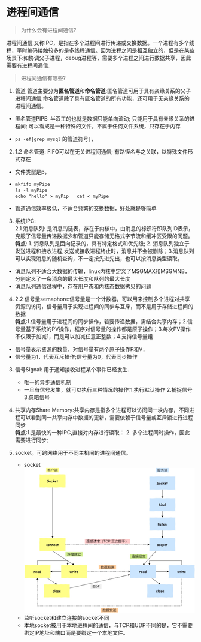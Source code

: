#  进程间通信

> 为什么会有进程间通信?

进程间通信,又称IPC，是指在多个进程间进行传递或交换数据。一个进程有多个线程，平时编码接触较多的是多线程通信。因为进程之间是相互独立的，但是在某些场景下:如协调父子进程，debug进程等，需要多个进程之间进行数据共享，因此需要有进程间通信.

> 进程间通信有哪些?

1. 管道  管道主要分为**匿名管道**和**命名管道**:匿名管道可用于具有亲缘关系的父子进程间通信;命名管道除了具有匿名管道的所有功能，还可用于无亲缘关系的进程间通信。  

  - 匿名管道PIPE: 半双工的也就是数据只能单向流动; 只能用于具有亲缘关系的进程间; 可以看成是一种特殊的文件，不属于任何文件系统，只存在于内存 

  - `ps -ef|grep mysql` 的管道符号`|`，

2. 1.2 命名管道: FIFO可以在无关进程间通信; 有路径名与之关联，以特殊文件形式存在

  - 文件类型是p，

  - ```
    mkfifo myPipe
    ls -l myPipe
    echo "hello" > myPip   cat < myPipe
    ```

  - 管道通信效率极低，不适合频繁的交换数据，好处就是够简单

3. 系统IPC:  
  2.1 消息队列: 是消息的链表，存在于内核中，由消息的标识符即队列ID表示，克服了信号量传递数据少和管道只能存储无格式字节流和缓冲区受限的问题。  
  **特点**: 1. 消息队列是面向记录的，具有特定格式和优先级; 2. 消息队列独立于发送进程和接收进程,发送或接收进程终止时，消息并不会被删除；3.消息队列可以实现消息的随机查询，不一定按先进先出，也可以按消息类型读取。  

  - 消息队列不适合大数据的传输，linux内核中定义了MSGMAX和MSGMNB，分别定义了一条消息的最大长度和队列的最大长度
  - 消息队列通信过程中，存在用户态和内核态数据拷贝的问题

4. 2.2 信号量semaphore:信号量是一个计数器，可以用来控制多个进程对共享资源的访问，信号量用于实现进程间的同步与互斥，而不是用于存储进程间的数据  
  **特点**:1.信号量用于进程间的同步操作，若要传递数据，需结合共享内存；2.信号量基于系统的PV操作，程序对信号量的操作都是原子操作；3.每次PV操作不仅限于加减1，而是可以加减任意正整数；4.支持信号量组  

  - 信号量表示资源的数量，对信号量有两个原子操作P和V，
  - 信号量为1，代表互斥操作;信号量为0，代表同步操作

  3. 信号Signal: 用于通知接收进程某个事件已经发生.  
     - 唯一的异步通信机制
     - 一旦有信号发生，就可以执行三种情况的操作:1.执行默认操作 2.捕捉信号 3.忽略信号
  4. 共享内存Share Memory:共享内存是指多个进程可以访问同一块内存，不同进程可以看到同一共享内存中数据的更新，需要依赖于信号量或互斥锁进行进程同步  
    **特点**:1.是最快的一种IPC,直接对内存进行读取： 2. 多个进程同时操作，因此需要进行同步;

5. socket。可跨网络用于不同主机间的进程间通信。

   - socket<img src="photo\socket.jpg" style="zoom: 67%;" />
   - 监听socket和建立连接的socket不同
   - 本地socket被用于本地进程间的通信，与TCP和UDP不同的是，它不需要绑定IP地址和端口而是要绑定一个本地文件。

